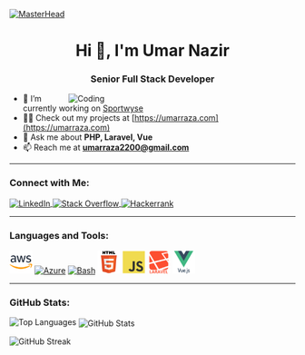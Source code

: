 [![MasterHead](https://i.pinimg.com/736x/e3/da/0a/e3da0a3209b0797b8fc1fb2e90a2155a.jpg)](https://umarraza.com/)

<h1 align="center">Hi 👋, I'm Umar Nazir</h1>
<h3 align="center">Senior Full Stack Developer</h3>

<img align="right" alt="Coding" width="400" src="https://i.pinimg.com/736x/7f/7b/0c/7f7b0c9bf14ae9b769705a071dfb6dd0.jpg">

- 🔭 I’m currently working on [Sportwyse](https://app.sportwyse.com/)
- 👨‍💻 Check out my projects at [https://umarraza.com](https://umarraza.com)
- 💬 Ask me about **PHP, Laravel, Vue**
- 📫 Reach me at **umarraza2200@gmail.com**

---

### Connect with Me:
<p align="left">
  <a href="https://linkedin.com/in/umar-raza" target="_blank">
    <img align="center" src="https://raw.githubusercontent.com/rahuldkjain/github-profile-readme-generator/master/src/images/icons/Social/linked-in-alt.svg" alt="LinkedIn" height="30" width="40" />
  </a>
  <a href="https://stackoverflow.com/users/11108547" target="_blank">
    <img align="center" src="https://raw.githubusercontent.com/rahuldkjain/github-profile-readme-generator/master/src/images/icons/Social/stack-overflow.svg" alt="Stack Overflow" height="30" width="40" />
  </a>
  <a href="https://www.hackerrank.com/umarraza2200" target="_blank">
    <img align="center" src="https://raw.githubusercontent.com/rahuldkjain/github-profile-readme-generator/master/src/images/icons/Social/hackerrank.svg" alt="Hackerrank" height="30" width="40" />
  </a>
</p>

---

### Languages and Tools:
<p align="left">
  <a href="https://aws.amazon.com" target="_blank" rel="noreferrer"><img src="https://raw.githubusercontent.com/devicons/devicon/master/icons/amazonwebservices/amazonwebservices-original-wordmark.svg" alt="AWS" width="40" height="40"/></a>
  <a href="https://azure.microsoft.com" target="_blank" rel="noreferrer"><img src="https://www.vectorlogo.zone/logos/microsoft_azure/microsoft_azure-icon.svg" alt="Azure" width="40" height="40"/></a>
  <a href="https://www.gnu.org/software/bash/" target="_blank" rel="noreferrer"><img src="https://www.vectorlogo.zone/logos/gnu_bash/gnu_bash-icon.svg" alt="Bash" width="40" height="40"/></a>
  <a href="https://www.w3.org/html/" target="_blank" rel="noreferrer"><img src="https://raw.githubusercontent.com/devicons/devicon/master/icons/html5/html5-original-wordmark.svg" alt="HTML5" width="40" height="40"/></a>
  <a href="https://developer.mozilla.org/en-US/docs/Web/JavaScript" target="_blank" rel="noreferrer"><img src="https://raw.githubusercontent.com/devicons/devicon/master/icons/javascript/javascript-original.svg" alt="JavaScript" width="40" height="40"/></a>
  <a href="https://laravel.com/" target="_blank" rel="noreferrer"><img src="https://raw.githubusercontent.com/devicons/devicon/master/icons/laravel/laravel-plain-wordmark.svg" alt="Laravel" width="40" height="40"/></a>
  <a href="https://vuejs.org/" target="_blank" rel="noreferrer"><img src="https://raw.githubusercontent.com/devicons/devicon/master/icons/vuejs/vuejs-original-wordmark.svg" alt="Vue.js" width="40" height="40"/></a>
  <!-- Add other tools similarly -->
</p>

---

### GitHub Stats:
<p><img align="left" src="https://github-readme-stats.vercel.app/api/top-langs?username=umarraza&show_icons=true&locale=en&layout=compact" alt="Top Languages" /></p>

<p>&nbsp;<img align="center" src="https://github-readme-stats.vercel.app/api?username=umarraza&show_icons=true&locale=en" alt="GitHub Stats" /></p>

<p><img align="center" src="https://github-readme-streak-stats.herokuapp.com/?user=umarraza&" alt="GitHub Streak" /></p>
